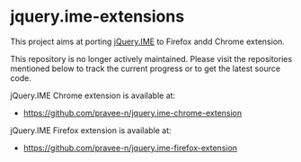 jquery.ime-extensions
====================

This project aims at porting [jQuery.IME](https://github.com/wikimedia/jquery.ime) to Firefox andd Chrome extension.

This repository is no longer actively maintained. Please visit the repositories mentioned below to track the current
progress or to get the latest source code.

jQuery.IME Chrome extension is available at: 
* https://github.com/pravee-n/jquery.ime-chrome-extension

jQuery.IME Firefox extension is available at: 
* https://github.com/pravee-n/jquery.ime-firefox-extension

